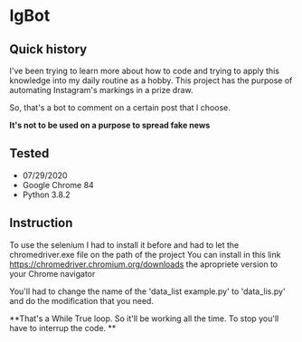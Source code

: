 # IgBot


## Quick history
I've been trying to learn more about how to code and trying to apply this knowledge into my daily routine as a hobby. This project has the purpose of automating Instagram's markings in a prize draw.

So, that's a bot to comment on a certain post that I choose.

**It's not to be used on a purpose to spread fake news**


## Tested

- 07/29/2020
- Google Chrome 84
- Python 3.8.2

## Instruction

To use the selenium I had to install it before and had to let the chromedriver.exe file on the path of the project
You can install in this link https://chromedriver.chromium.org/downloads the apropriete version to your Chrome navigator

You'll had to change the name of the 'data_list example.py' to 'data_lis.py' and do the modification that you need.

**That's a While True loop. So it'll be working all the time. To stop you'll have to interrup the code. **

